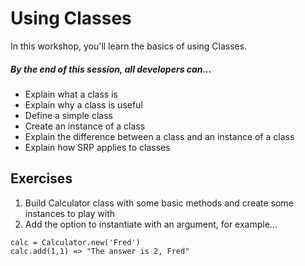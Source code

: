 # Using Classes

In this workshop, you'll learn the basics of using Classes.
##### By the end of this session, all developers can...
- Explain what a class is
- Explain why a class is useful
- Define a simple class
- Create an instance of a class
- Explain the difference between a class and an instance of a class
- Explain how SRP applies to classes

## Exercises
1. Build Calculator class with some basic methods and create some instances to play with
2. Add the option to instantiate with an argument, for example...

```
calc = Calculator.new('Fred')
calc.add(1,1) => "The answer is 2, Fred"
```

    
